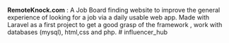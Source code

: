 **RemoteKnock.com** : A Job Board finding website to improve the general experience of looking for a job via a daily usable web app. 
Made with Laravel as a first project to get a good grasp of the framework , work with databases (mysql), html,css and php.
#   i n f l u e n c e r _ h u b  
 